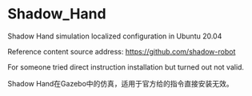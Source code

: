 # Shadow_Hand
Shadow Hand simulation localized configuration in Ubuntu 20.04


Reference content source address: https://github.com/shadow-robot 


For someone tried direct instruction installation but turned out not valid.


Shadow Hand在Gazebo中的仿真，适用于官方给的指令直接安装无效。

